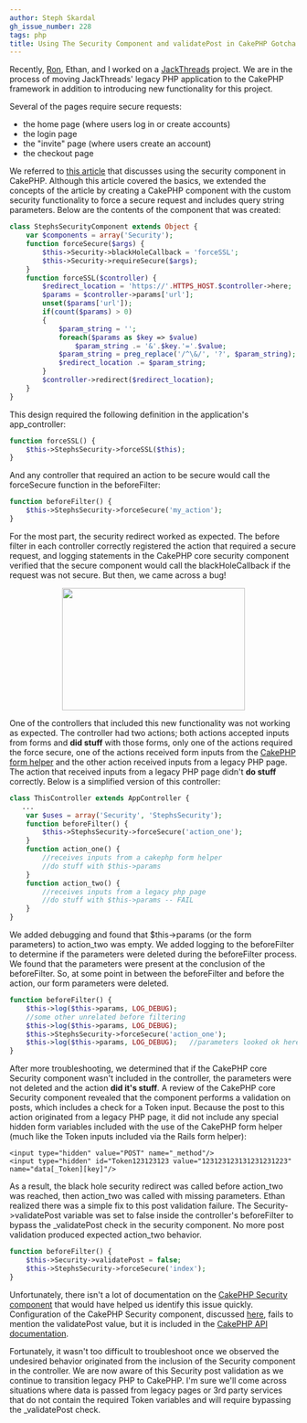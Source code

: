```yaml
---
author: Steph Skardal
gh_issue_number: 228
tags: php
title: Using The Security Component and validatePost in CakePHP Gotcha
---
```


Recently, [Ron](/team/ron_phipps), Ethan, and I worked on a [JackThreads](http://www.jackthreads.com/) project. We are in the process of moving JackThreads' legacy PHP application to the CakePHP framework in addition to introducing new functionality for this project.

Several of the pages require secure requests:

- the home page (where users log in or create accounts)
- the login page
- the "invite" page (where users create an account)
- the checkout page

We referred to [this article](http://techno-geeks.org/2009/03/using-the-security-component-in-cakephp-for-ssl) that discusses using the security component in CakePHP. Although this article covered the basics, we extended the concepts of the article by creating a CakePHP component with the custom security functionality to force a secure request and includes query string parameters. Below are the contents of the component that was created:

```php
class StephsSecurityComponent extends Object {
    var $components = array('Security');
    function forceSecure($args) {
        $this->Security->blackHoleCallback = 'forceSSL';
        $this->Security->requireSecure($args);
    }
    function forceSSL($controller) {
        $redirect_location = 'https://'.HTTPS_HOST.$controller->here;
        $params = $controller->params['url'];
        unset($params['url']);
        if(count($params) > 0)
        {
            $param_string = '';
            foreach($params as $key => $value)
                $param_string .= '&'.$key.'='.$value;
            $param_string = preg_replace('/^\&/', '?', $param_string);
            $redirect_location .= $param_string;
        }
        $controller->redirect($redirect_location);
    }
}
```

This design required the following definition in the application's app_controller:

```php
function forceSSL() {
    $this->StephsSecurity->forceSSL($this);
}
```

And any controller that required an action to be secure would call the forceSecure function in the beforeFilter:

```php
function beforeFilter() {
    $this->StephsSecurity->forceSecure('my_action');
}
```

For the most part, the security redirect worked as expected. The before filter in each controller correctly registered the action that required a secure request, and logging statements in the CakePHP core security component verified that the secure component would call the blackHoleCallback if the request was not secure. But then, we came across a bug!

<a href="http://www.flickr.com/photos/deadmike/4070259901/in/pool-ccbugs" onblur="try {parent.deselectBloggerImageGracefully();} catch(e) {}"><img alt="" border="0" id="BLOGGER_PHOTO_ID_5410713644068329970" src="/blog/2009/12/02/using-security-component-and/image-0.jpeg" style="display:block; margin:0px auto 10px; text-align:center;cursor:pointer; cursor:hand;width: 320px; height: 214px;"/></a>

One of the controllers that included this new functionality was not working as expected. The controller had two actions; both actions accepted inputs from forms and **did stuff** with those forms, only one of the actions required the force secure, one of the actions received form inputs from the [CakePHP form helper](http://book.cakephp.org/view/182/Form) and the other action received inputs from a legacy PHP page. The action that received inputs from a legacy PHP page didn't **do stuff** correctly. Below is a simplified version of this controller:

```php
class ThisController extends AppController {
   ...
    var $uses = array('Security', 'StephsSecurity');
    function beforeFilter() {
        $this->StephsSecurity->forceSecure('action_one');
    }
    function action_one() {
        //receives inputs from a cakephp form helper
        //do stuff with $this->params
    }
    function action_two() {
        //receives inputs from a legacy php page
        //do stuff with $this->params -- FAIL
    }
}
```

We added debugging and found that $this->params (or the form parameters) to action_two was empty. We added logging to the beforeFilter to determine if the parameters were deleted during the beforeFilter process. We found that the parameters were present at the conclusion of the beforeFilter. So, at some point in between the beforeFilter and before the action, our form parameters were deleted.

```php
function beforeFilter() {
    $this->log($this->params, LOG_DEBUG);
    //some other unrelated before filtering
    $this->log($this->params, LOG_DEBUG);
    $this->StephsSecurity->forceSecure('action_one');
    $this->log($this->params, LOG_DEBUG);   //parameters looked ok here!
}
```

After more troubleshooting, we determined that if the CakePHP core Security component wasn't included in the controller, the parameters were not deleted and the action **did it's stuff**. A review of the CakePHP core Security component revealed that the component performs a validation on posts, which includes a check for a Token input. Because the post to this action originated from a legacy PHP page, it did not include any special hidden form variables included with the use of the CakePHP form helper (much like the Token inputs included via the Rails form helper):

```nohighlight
<input type="hidden" value="POST" name="_method"/>
<input type="hidden" id="Token123123123 value="123123123131231231223" name="data[_Token][key]"/>
```

As a result, the black hole security redirect was called before action_two was reached, then action_two was called with missing parameters. Ethan realized there was a simple fix to this post validation failure. The Security->validatePost variable was set to false inside the controller's beforeFilter to bypass the _validatePost check in the security component. No more post validation produced expected action_two behavior.

```php
function beforeFilter() {
    $this->Security->validatePost = false;
    $this->StephsSecurity->forceSecure('index');
}
```

Unfortunately, there isn't a lot of documentation on the [CakePHP Security component](http://book.cakephp.org/view/324/The-Security-Component) that would have helped us identify this issue quickly. Configuration of the CakePHP Security component, discussed [here](http://book.cakephp.org/view/257/Configuration), fails to mention the validatePost value, but it is included in the [CakePHP API documentation](http://api.cakephp.org/file/cake/libs/controller/components/security.php).

Fortunately, it wasn't too difficult to troubleshoot once we observed the undesired behavior originated from the inclusion of the Security component in the controller. We are now aware of this Security post validation as we continue to transition legacy PHP to CakePHP.  I'm sure we'll come across situations where data is passed from legacy pages or 3rd party services that do not contain the required Token variables and will require bypassing the _validatePost check.
